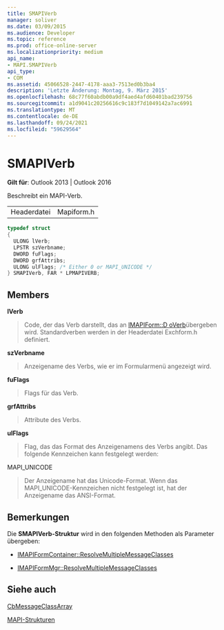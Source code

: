 ```yaml
---
title: SMAPIVerb
manager: soliver
ms.date: 03/09/2015
ms.audience: Developer
ms.topic: reference
ms.prod: office-online-server
ms.localizationpriority: medium
api_name:
- MAPI.SMAPIVerb
api_type:
- COM
ms.assetid: 45066528-2447-4178-aaa3-7513ed0b3ba4
description: 'Letzte Änderung: Montag, 9. März 2015'
ms.openlocfilehash: 68c77f60abdb00a9df4aed4afd60401bad239756
ms.sourcegitcommit: a1d9041c20256616c9c183f7d1049142a7ac6991
ms.translationtype: MT
ms.contentlocale: de-DE
ms.lasthandoff: 09/24/2021
ms.locfileid: "59629564"
---
```

# <a name="smapiverb"></a>SMAPIVerb

  
  
**Gilt für**: Outlook 2013 | Outlook 2016 
  
Beschreibt ein MAPI-Verb.
  
|||
|:-----|:-----|
|Headerdatei  <br/> |Mapiform.h  <br/> |
   
```cpp
typedef struct
{
  ULONG lVerb;
  LPSTR szVerbname;
  DWORD fuFlags;
  DWORD grfAttribs;
  ULONG ulFlags; /* Either 0 or MAPI_UNICODE */
} SMAPIVerb, FAR * LPMAPIVERB;

```

## <a name="members"></a>Members

 **lVerb**
  
> Code, der das Verb darstellt, das an [IMAPIForm::D oVerb](imapiform-doverb.md)übergeben wird. Standardverben werden in der Headerdatei Exchform.h definiert.
    
 **szVerbname**
  
> Anzeigename des Verbs, wie er im Formularmenü angezeigt wird.
    
 **fuFlags**
  
> Flags für das Verb.
    
 **grfAttribs**
  
> Attribute des Verbs. 
    
 **ulFlags**
  
> Flag, das das Format des Anzeigenamens des Verbs angibt. Das folgende Kennzeichen kann festgelegt werden:
    
MAPI_UNICODE 
  
> Der Anzeigename hat das Unicode-Format. Wenn das MAPI_UNICODE-Kennzeichen nicht festgelegt ist, hat der Anzeigename das ANSI-Format.
    
## <a name="remarks"></a>Bemerkungen

Die **SMAPIVerb-Struktur** wird in den folgenden Methoden als Parameter übergeben: 
  
- [IMAPIFormContainer::ResolveMultipleMessageClasses](imapiformcontainer-resolvemultiplemessageclasses.md)
    
- [IMAPIFormMgr::ResolveMultipleMessageClasses](imapiformmgr-resolvemultiplemessageclasses.md)
    
## <a name="see-also"></a>Siehe auch



[CbMessageClassArray](cbmessageclassarray.md)


[MAPI-Strukturen](mapi-structures.md)

